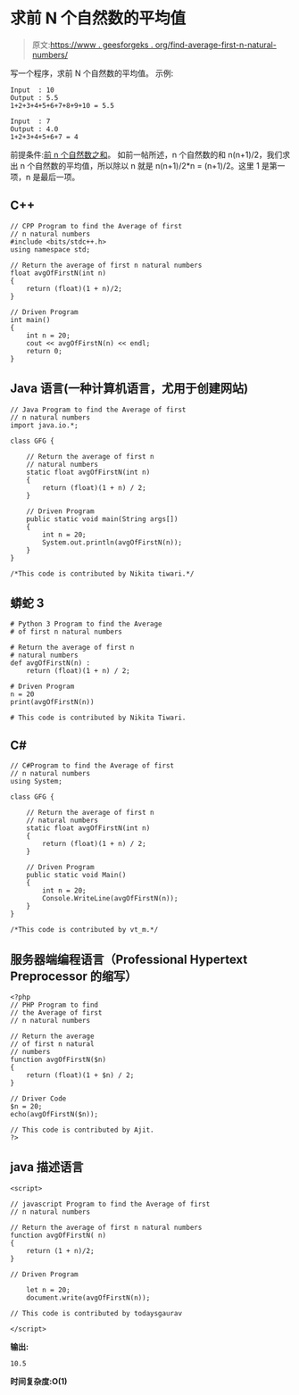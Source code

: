 # 求前 N 个自然数的平均值

> 原文:[https://www . geesforgeks . org/find-average-first-n-natural-numbers/](https://www.geeksforgeeks.org/find-average-first-n-natural-numbers/)

写一个程序，求前 N 个自然数的平均值。
示例:

```
Input  : 10
Output : 5.5
1+2+3+4+5+6+7+8+9+10 = 5.5

Input  : 7
Output : 4.0
1+2+3+4+5+6+7 = 4
```

前提条件:[前 n 个自然数之和](https://www.geeksforgeeks.org/program-find-sum-first-n-natural-numbers/)。
如前一帖所述，n 个自然数的和 n(n+1)/2，我们求出 n 个自然数的平均值，所以除以 n 就是 n(n+1)/2*n = (n+1)/2。这里 1 是第一项，n 是最后一项。

## C++

```
// CPP Program to find the Average of first
// n natural numbers
#include <bits/stdc++.h>
using namespace std;

// Return the average of first n natural numbers
float avgOfFirstN(int n)
{
    return (float)(1 + n)/2;
}

// Driven Program
int main()
{
    int n = 20;
    cout << avgOfFirstN(n) << endl;
    return 0;
}
```

## Java 语言(一种计算机语言，尤用于创建网站)

```
// Java Program to find the Average of first
// n natural numbers
import java.io.*;

class GFG {

    // Return the average of first n
    // natural numbers
    static float avgOfFirstN(int n)
    {
        return (float)(1 + n) / 2;
    }

    // Driven Program
    public static void main(String args[])
    {
        int n = 20;
        System.out.println(avgOfFirstN(n));
    }
}

/*This code is contributed by Nikita tiwari.*/
```

## 蟒蛇 3

```
# Python 3 Program to find the Average
# of first n natural numbers

# Return the average of first n
# natural numbers
def avgOfFirstN(n) :
    return (float)(1 + n) / 2;

# Driven Program
n = 20
print(avgOfFirstN(n))

# This code is contributed by Nikita Tiwari.
```

## C#

```
// C#Program to find the Average of first
// n natural numbers
using System;

class GFG {

    // Return the average of first n
    // natural numbers
    static float avgOfFirstN(int n)
    {
        return (float)(1 + n) / 2;
    }

    // Driven Program
    public static void Main()
    {
        int n = 20;
        Console.WriteLine(avgOfFirstN(n));
    }
}

/*This code is contributed by vt_m.*/
```

## 服务器端编程语言（Professional Hypertext Preprocessor 的缩写）

```
<?php
// PHP Program to find
// the Average of first
// n natural numbers

// Return the average
// of first n natural
// numbers
function avgOfFirstN($n)
{
    return (float)(1 + $n) / 2;
}

// Driver Code
$n = 20;
echo(avgOfFirstN($n));

// This code is contributed by Ajit.
?>
```

## java 描述语言

```
<script>

// javascript Program to find the Average of first
// n natural numbers

// Return the average of first n natural numbers
function avgOfFirstN( n)
{
    return (1 + n)/2;
}

// Driven Program

    let n = 20;
    document.write(avgOfFirstN(n));

// This code is contributed by todaysgaurav

</script>
```

**输出:**

```
10.5
```

**时间复杂度:O(1)**